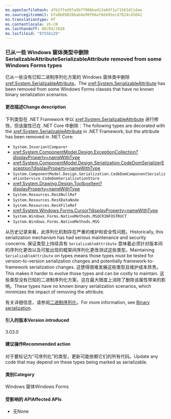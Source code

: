 ```yaml
---
ms.openlocfilehash: 4fb1ffed97a5b7f906bed13a69f1e71563d11dae
ms.sourcegitcommit: b7a8b09828bab4e90f66af8d495ecd7024c45042
ms.translationtype: HT
ms.contentlocale: zh-CN
ms.lasthandoff: 08/04/2020
ms.locfileid: "87556129"
---
```

### <a name="serializableattribute-removed-from-some-windows-forms-types"></a><span data-ttu-id="0ebe2-101">已从一些 Windows 窗体类型中删除 SerializableAttribute</span><span class="sxs-lookup"><span data-stu-id="0ebe2-101">SerializableAttribute removed from some Windows Forms types</span></span>

<span data-ttu-id="0ebe2-102">已从一些没有已知二进制序列化方案的 Windows 窗体类中删除 <xref:System.SerializableAttribute>。</span><span class="sxs-lookup"><span data-stu-id="0ebe2-102">The <xref:System.SerializableAttribute> has been removed from some Windows Forms classes that have no known binary serialization scenarios.</span></span>

#### <a name="change-description"></a><span data-ttu-id="0ebe2-103">更改描述</span><span class="sxs-lookup"><span data-stu-id="0ebe2-103">Change description</span></span>

<span data-ttu-id="0ebe2-104">下列类型在 .NET Framework 中以 <xref:System.SerializableAttribute> 进行修饰，但该属性已在 .NET Core 中删除：</span><span class="sxs-lookup"><span data-stu-id="0ebe2-104">The following types are decorated with the <xref:System.SerializableAttribute> in .NET Framework, but the attribute has been removed in .NET Core:</span></span>

- `System.InvariantComparer`
- <xref:System.ComponentModel.Design.ExceptionCollection?displayProperty=nameWithType>
- <xref:System.ComponentModel.Design.Serialization.CodeDomSerializerException?displayProperty=nameWithType>
- `System.ComponentModel.Design.Serialization.CodeDomComponentSerializationService.CodeDomSerializationStore`
- <xref:System.Drawing.Design.ToolboxItem?displayProperty=nameWithType>
- `System.Resources.ResXNullRef`
- `System.Resources.ResXDataNode`
- `System.Resources.ResXFileRef`
- <xref:System.Windows.Forms.Cursor?displayProperty=nameWithType>
- `System.Windows.Forms.NativeMethods.MSOCRINFOSTRUCT`
- `System.Windows.Forms.NativeMethods.MSG`

<span data-ttu-id="0ebe2-105">从历史记录来看，此序列化机制存在严重的维护和安全性问题。</span><span class="sxs-lookup"><span data-stu-id="0ebe2-105">Historically, this serialization mechanism has had serious maintenance and security concerns.</span></span> <span data-ttu-id="0ebe2-106">保证类型上持续具有 `SerializableAttribute` 意味着必须针对版本间的序列化更改以及可能出现的框架间序列化更改测试这些类型。</span><span class="sxs-lookup"><span data-stu-id="0ebe2-106">Maintaining `SerializableAttribute` on types means those types must be tested for version-to-version serialization changes and potentially framework-to-framework serialization changes.</span></span> <span data-ttu-id="0ebe2-107">这使得很难发展这些类型且维护成本昂贵。</span><span class="sxs-lookup"><span data-stu-id="0ebe2-107">This makes it harder to evolve those types and can be costly to maintain.</span></span> <span data-ttu-id="0ebe2-108">这些类型没有已知的二进制序列化方案，这在最大限度上消除了删除该属性带来的影响。</span><span class="sxs-lookup"><span data-stu-id="0ebe2-108">These types have no known binary serialization scenarios, which minimizes the impact of removing the attribute.</span></span>

<span data-ttu-id="0ebe2-109">有关详细信息，请参阅[二进制序列化](~/docs/standard/serialization/binary-serialization.md)。</span><span class="sxs-lookup"><span data-stu-id="0ebe2-109">For more information, see [Binary serialization](~/docs/standard/serialization/binary-serialization.md).</span></span>

#### <a name="version-introduced"></a><span data-ttu-id="0ebe2-110">引入的版本</span><span class="sxs-lookup"><span data-stu-id="0ebe2-110">Version introduced</span></span>

<span data-ttu-id="0ebe2-111">3.0</span><span class="sxs-lookup"><span data-stu-id="0ebe2-111">3.0</span></span>

#### <a name="recommended-action"></a><span data-ttu-id="0ebe2-112">建议操作</span><span class="sxs-lookup"><span data-stu-id="0ebe2-112">Recommended action</span></span>

<span data-ttu-id="0ebe2-113">对于要标记为“可序列化”的类型，更新可能依赖它们的所有代码。</span><span class="sxs-lookup"><span data-stu-id="0ebe2-113">Update any code that may depend on these types being marked as serializable.</span></span>

#### <a name="category"></a><span data-ttu-id="0ebe2-114">类别</span><span class="sxs-lookup"><span data-stu-id="0ebe2-114">Category</span></span>

<span data-ttu-id="0ebe2-115">Windows 窗体</span><span class="sxs-lookup"><span data-stu-id="0ebe2-115">Windows Forms</span></span>

#### <a name="affected-apis"></a><span data-ttu-id="0ebe2-116">受影响的 API</span><span class="sxs-lookup"><span data-stu-id="0ebe2-116">Affected APIs</span></span>

- <span data-ttu-id="0ebe2-117">无</span><span class="sxs-lookup"><span data-stu-id="0ebe2-117">None</span></span>

<!--

#### Affected APIs

- Not detectable via API analysis

-->
